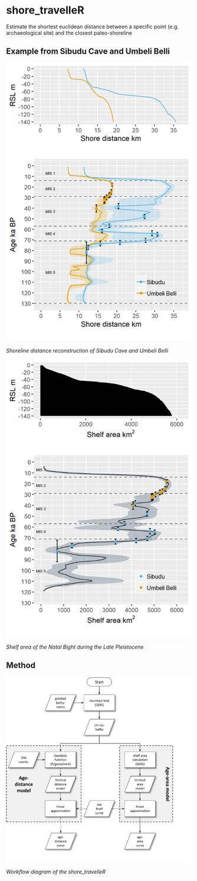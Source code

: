 # shore_travelleR
 Estimate the shortest euclidean distance between a specific point (e.g. archaeological site) and the closest paleo-shoreline

## Example from Sibudu Cave and Umbeli Belli

![Shoreline distance reconstruction of Sibudu Cave and Umbeli Belli](/img/sibudu_umbeli_shore-distance_2019-07-17.png)

 *Shoreline distance reconstruction of Sibudu Cave and Umbeli Belli*



![Shelf area of the Natal Bight](/img/sibudu_shelf-area_2017-07-17.png)

 *Shelf area of the Natal Bight during the Late Pleistocene*
 
## Method

![Workflow diagram of the shore_travelleR](/img/sealevel_model_workflow.png)

 *Workflow diagram of the shore_travelleR*
